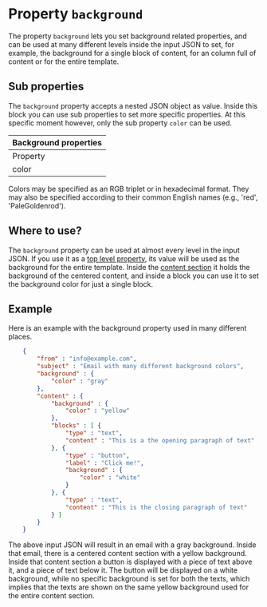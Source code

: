 # Property `background`

The property `background` lets you set background related properties, and
can be used at many different levels inside the input JSON to set, for example, 
the background for a single block of content, for an column full of content
or for the entire template.

## Sub properties

The `background` property accepts a nested JSON object as value. Inside
this block you can use sub properties to set more specific properties.
At this specific moment however, only the sub property `color`
can be used.

| Background properties |
| --- |
| Property | Value | Description |
| color | _string_ | The background color |

Colors may be specified as an RGB triplet or in hexadecimal format. They 
may also be specified according to their common English names (e.g., 'red', 
'PaleGoldenrod').

## Where to use?

The `background` property can be used at almost every level in the input
JSON. If you use it as a [top level property](/support/json/top-level-properties), its value will be used as the background for the entire template. Inside the [content section](/support/json/property-content) it
holds the background of the centered content, and inside a block
you can use it to set the background color for just a single block.

## Example

Here is an example with the background property used in many different
places.


````json
    {
        "from" : "info@example.com",
        "subject" : "Email with many different background colors",
        "background" : {
            "color" : "gray"
        },
        "content" : {
            "background" : {
                "color" : "yellow"
            },
            "blocks" : [ {
                "type" : "text",
                "content" : "This is a the opening paragraph of text"
            }, {
                "type" : "button",
                "label" : "Click me!",
                "background" : {
                    "color" : "white"
                }
            }, {
                "type" : "text",
                "content" : "This is the closing paragraph of text"
            } ]
        }
    }
````


The above input JSON will result in an email with a gray background. Inside
that email, there is a centered content section with a yellow background.
Inside that content section a button is displayed with a piece of text
above it, and a piece of text below it. The button will be displayed on
a white background, while no specific background is set for both the texts, 
which implies that the texts are shown on the same yellow background used for 
the entire content section.

